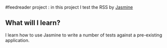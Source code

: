 #feedreader project :
in this project I test the RSS by [Jasmine](http://jasmine.github.io/)



## What will I learn?

I learn how to use Jasmine to write a number of tests against a pre-existing application. 
